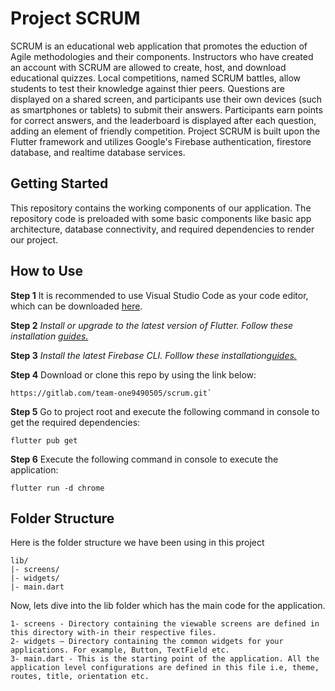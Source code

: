 # Project SCRUM

SCRUM is an educational web application that promotes the eduction of Agile methodologies and their components. Instructors who have created an account with SCRUM are allowed to create, host, and download educational quizzes. Local competitions, named SCRUM battles, allow students to test their knowledge against thier peers. Questions are displayed on a shared screen, and participants use their own devices (such as smartphones or tablets) to submit their answers. Participants earn points for correct answers, and the leaderboard is displayed after each question, adding an element of friendly competition. Project SCRUM is built upon the Flutter framework and utilizes Google's Firebase authentication, firestore database, and realtime database services.   

## Getting Started

This repository contains the working components of our application. The repository code is preloaded with some basic components like basic app architecture, database connectivity, and required dependencies to render our project.

## How to Use

**Step 1**
It is recommended to use Visual Studio Code as your code editor, which can be downloaded [here](https://code.visualstudio.com/download). 

**Step 2**
_Install or upgrade to the latest version of Flutter. Follow these installation [guides.](https://docs.flutter.dev/get-started/install)_

**Step 3**
_Install the latest Firebase CLI. Folllow these installation[guides.](https://firebase.google.com/docs/cli#setup_update_cli)_

**Step 4**
Download or clone this repo by using the link below:
```
https://gitlab.com/team-one9490505/scrum.git`
```

**Step 5**
Go to project root and execute the following command in console to get the required dependencies:
```
flutter pub get 
```
**Step 6**
Execute the following command in console to execute the application:
```
flutter run -d chrome
```

## Folder Structure

Here is the folder structure we have been using in this project
```
lib/
|- screens/
|- widgets/
|- main.dart
```
Now, lets dive into the lib folder which has the main code for the application.
```
1- screens - Directory containing the viewable screens are defined in this directory with-in their respective files. 
2- widgets — Directory containing the common widgets for your applications. For example, Button, TextField etc.
3- main.dart - This is the starting point of the application. All the application level configurations are defined in this file i.e, theme, routes, title, orientation etc.
```